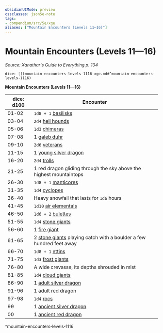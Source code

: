 ```yaml
---
obsidianUIMode: preview
cssclasses: json5e-note
tags:
- compendium/src/5e/xge
aliases: ["Mountain Encounters (Levels 11—16)"]
---
```

# Mountain Encounters (Levels 11—16)
*Source: Xanathar's Guide to Everything p. 104* 

`dice: [](mountain-encounters-levels-1116-xge.md#^mountain-encounters-levels-1116)`

**Mountain Encounters (Levels 11—16)**

| dice: d100 | Encounter |
|------------|-----------|
| 01-02 | `1d8 + 1` [basilisks](/3-Mechanics/CLI/bestiary/monstrosity/basilisk.md) |
| 03-04 | `2d4` [hell hounds](/3-Mechanics/CLI/bestiary/fiend/hell-hound.md) |
| 05-06 | `1d3` [chimeras](/3-Mechanics/CLI/bestiary/monstrosity/chimera.md) |
| 07-08 | 1 [galeb duhr](/3-Mechanics/CLI/bestiary/elemental/galeb-duhr.md) |
| 09-10 | `2d6` [veterans](/3-Mechanics/CLI/bestiary/humanoid/veteran.md) |
| 11-15 | 1 [young silver dragon](/3-Mechanics/CLI/bestiary/dragon/young-silver-dragon.md) |
| 16-20 | `2d4` [trolls](/3-Mechanics/CLI/bestiary/giant/troll.md) |
| 21-25 | 1 red dragon gliding through the sky above the highest mountaintops |
| 26-30 | `1d8 + 1` [manticores](/3-Mechanics/CLI/bestiary/monstrosity/manticore.md) |
| 31-35 | `1d4` [cyclopes](/3-Mechanics/CLI/bestiary/giant/cyclops.md) |
| 36-40 | Heavy snowfall that lasts for `1d6` hours |
| 41-45 | `1d10` [air elementals](/3-Mechanics/CLI/bestiary/elemental/air-elemental.md) |
| 46-50 | `1d6 + 2` [bulettes](/3-Mechanics/CLI/bestiary/monstrosity/bulette.md) |
| 51-55 | `1d4` [stone giants](/3-Mechanics/CLI/bestiary/giant/stone-giant.md) |
| 56-60 | 1 [fire giant](/3-Mechanics/CLI/bestiary/giant/fire-giant.md) |
| 61-65 | 2 [stone giants](/3-Mechanics/CLI/bestiary/giant/stone-giant.md) playing catch with a boulder a few hundred feet away |
| 66-70 | `1d8 + 1` [ettins](/3-Mechanics/CLI/bestiary/giant/ettin.md) |
| 71-75 | `1d3` [frost giants](/3-Mechanics/CLI/bestiary/giant/frost-giant.md) |
| 76-80 | A wide crevasse, its depths shrouded in mist |
| 81-85 | `1d4` [cloud giants](/3-Mechanics/CLI/bestiary/giant/cloud-giant.md) |
| 86-90 | 1 [adult silver dragon](/3-Mechanics/CLI/bestiary/dragon/adult-silver-dragon.md) |
| 91-96 | 1 [adult red dragon](/3-Mechanics/CLI/bestiary/dragon/adult-red-dragon.md) |
| 97-98 | `1d4` [rocs](/3-Mechanics/CLI/bestiary/monstrosity/roc.md) |
| 99 | 1 [ancient silver dragon](/3-Mechanics/CLI/bestiary/dragon/ancient-silver-dragon.md) |
| 00 | 1 [ancient red dragon](/3-Mechanics/CLI/bestiary/dragon/ancient-red-dragon.md) |
^mountain-encounters-levels-1116